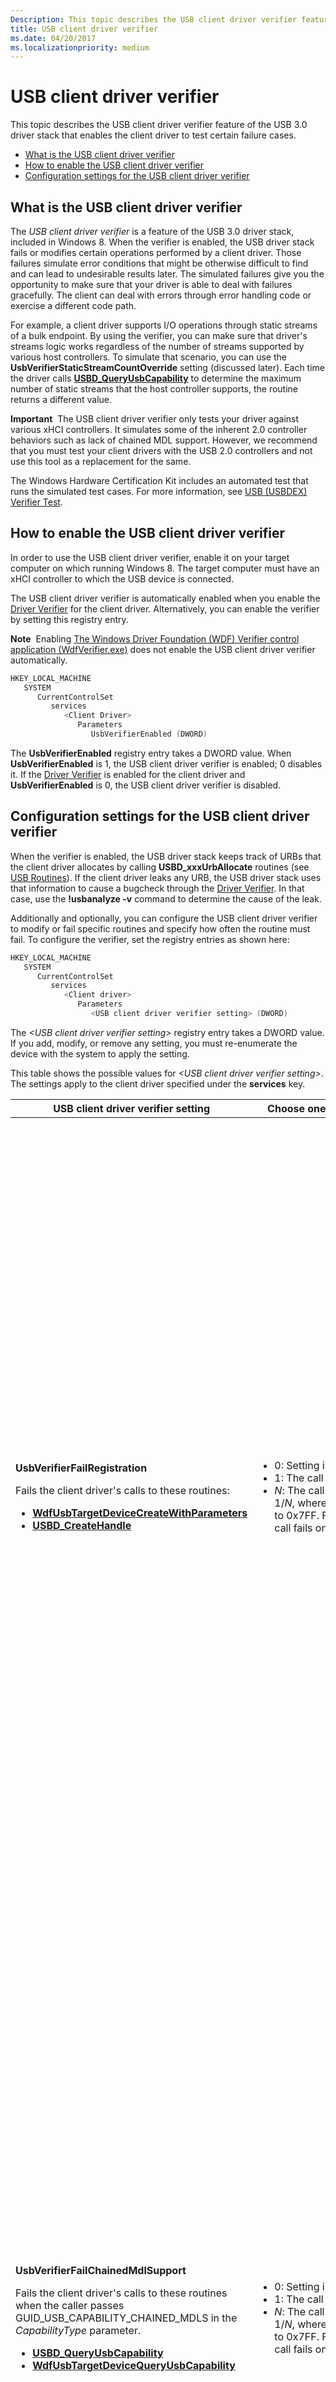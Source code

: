 ```yaml
---
Description: This topic describes the USB client driver verifier feature of the USB 3.0 driver stack that enables the client driver to test certain failure cases.
title: USB client driver verifier
ms.date: 04/20/2017
ms.localizationpriority: medium
---
```


# USB client driver verifier


This topic describes the USB client driver verifier feature of the USB 3.0 driver stack that enables the client driver to test certain failure cases.

-   [What is the USB client driver verifier](#what-is--the-usb-client-driver-verifier)
-   [How to enable the USB client driver verifier](#how-to-enable-the-usb-client-driver-verifier)
-   [Configuration settings for the USB client driver verifier](#configuration--settings-for-the-usb-client-driver-verifier)

## What is the USB client driver verifier


The *USB client driver verifier* is a feature of the USB 3.0 driver stack, included in Windows 8. When the verifier is enabled, the USB driver stack fails or modifies certain operations performed by a client driver. Those failures simulate error conditions that might be otherwise difficult to find and can lead to undesirable results later. The simulated failures give you the opportunity to make sure that your driver is able to deal with failures gracefully. The client can deal with errors through error handling code or exercise a different code path.

For example, a client driver supports I/O operations through static streams of a bulk endpoint. By using the verifier, you can make sure that driver's streams logic works regardless of the number of streams supported by various host controllers. To simulate that scenario, you can use the **UsbVerifierStaticStreamCountOverride** setting (discussed later). Each time the driver calls [**USBD\_QueryUsbCapability**](https://msdn.microsoft.com/library/windows/hardware/hh406230) to determine the maximum number of static streams that the host controller supports, the routine returns a different value.

**Important**  The USB client driver verifier only tests your driver against various xHCI controllers. It simulates some of the inherent 2.0 controller behaviors such as lack of chained MDL support. However, we recommend that you must test your client drivers with the USB 2.0 controllers and not use this tool as a replacement for the same.

 

The Windows Hardware Certification Kit includes an automated test that runs the simulated test cases. For more information, see [USB (USBDEX) Verifier Test](https://msdn.microsoft.com/library/windows/hardware/hh998558.aspx).

## How to enable the USB client driver verifier


In order to use the USB client driver verifier, enable it on your target computer on which running Windows 8. The target computer must have an xHCI controller to which the USB device is connected.

The USB client driver verifier is automatically enabled when you enable the [Driver Verifier](https://msdn.microsoft.com/library/windows/hardware/ff545448) for the client driver. Alternatively, you can enable the verifier by setting this registry entry.

**Note**  Enabling [The Windows Driver Foundation (WDF) Verifier control application (WdfVerifier.exe)](https://msdn.microsoft.com/library/windows/hardware/ff556129) does not enable the USB client driver verifier automatically.

 

```cpp
HKEY_LOCAL_MACHINE
   SYSTEM
      CurrentControlSet
         services
            <Client Driver>
               Parameters
                  UsbVerifierEnabled (DWORD)
```

The **UsbVerifierEnabled** registry entry takes a DWORD value. When **UsbVerifierEnabled** is 1, the USB client driver verifier is enabled; 0 disables it. If the [Driver Verifier](https://msdn.microsoft.com/library/windows/hardware/ff545448) is enabled for the client driver and **UsbVerifierEnabled** is 0, the USB client driver verifier is disabled.

## Configuration settings for the USB client driver verifier


When the verifier is enabled, the USB driver stack keeps track of URBs that the client driver allocates by calling **USBD\_xxxUrbAllocate** routines (see [USB Routines](https://msdn.microsoft.com/library/windows/hardware/ff540134#client)). If the client driver leaks any URB, the USB driver stack uses that information to cause a bugcheck through the [Driver Verifier](https://msdn.microsoft.com/library/windows/hardware/ff545448). In that case, use the **!usbanalyze -v** command to determine the cause of the leak.

Additionally and optionally, you can configure the USB client driver verifier to modify or fail specific routines and specify how often the routine must fail. To configure the verifier, set the registry entries as shown here:

```cpp
HKEY_LOCAL_MACHINE
   SYSTEM
      CurrentControlSet
         services
            <Client driver>
               Parameters
                  <USB client driver verifier setting> (DWORD)
```

The *&lt;USB client driver verifier setting&gt;* registry entry takes a DWORD value.
If you add, modify, or remove any setting, you must re-enumerate the device with the system to apply the setting.

This table shows the possible values for *&lt;USB client driver verifier setting&gt;*. The settings apply to the client driver specified under the **services** key.

<table>
<colgroup>
<col width="33%" />
<col width="33%" />
<col width="33%" />
</colgroup>
<thead>
<tr class="header">
<th>USB client driver verifier setting</th>
<th>Choose one of these possible values:</th>
<th>Use to simulate...</th>
</tr>
</thead>
<tbody>
<tr class="odd">
<td><p><strong>UsbVerifierFailRegistration</strong></p>
<p>Fails the client driver&#39;s calls to these routines:</p>
<ul>
<li><a href="https://msdn.microsoft.com/library/windows/hardware/hh439428" data-raw-source="[&lt;strong&gt;WdfUsbTargetDeviceCreateWithParameters&lt;/strong&gt;](https://msdn.microsoft.com/library/windows/hardware/hh439428)"><strong>WdfUsbTargetDeviceCreateWithParameters</strong></a></li>
<li><a href="https://msdn.microsoft.com/library/windows/hardware/hh406241" data-raw-source="[&lt;strong&gt;USBD_CreateHandle&lt;/strong&gt;](https://msdn.microsoft.com/library/windows/hardware/hh406241)"><strong>USBD_CreateHandle</strong></a></li>
</ul></td>
<td><ul>
<li>0: Setting is disabled.</li>
<li>1: The call always fails.</li>
<li><em>N</em>: The call fails with a probability of 1/<em>N</em>, where <em>N</em> is a hex value between 1 to 0x7FF. For example, if <em>N</em> is 10. The call fails once every 10 calls.</li>
</ul></td>
<td><p><strong>Client driver registration failure.</strong></p>
<p>One of the initialization tasks of a client driver is to register itself with the underlying driver stack. The registration is required in several subsequent calls.</p>
<p>For example, the client driver calls <a href="https://msdn.microsoft.com/library/windows/hardware/hh406241" data-raw-source="[&lt;strong&gt;USBD_CreateHandle&lt;/strong&gt;](https://msdn.microsoft.com/library/windows/hardware/hh406241)"><strong>USBD_CreateHandle</strong></a> for registration. Let&#39;s say the driver assumes that the routine always returns STATUS_SUCCESS, and does not implement code to handle failure. If the routine returns an error NTSTATUS code, the driver can inadvertently ignore the error and proceed with the subsequent calls by using an invalid USBD handle.</p>
<p>The setting allows you to fail the call so that can you can test the failure code path.</p>
<p>Expected client driver behavior when registration fails:</p>
<ul>
<li><p>The driver is not expected continue to function as normal.</p></li>
<li><p>The driver must not cause a system crash or become unresponsive by choosing to ignore this failure.</p></li>
</ul></td>
</tr>
<tr class="even">
<td><p><strong>UsbVerifierFailChainedMdlSupport</strong></p>
<p>Fails the client driver&#39;s calls to these routines when the caller passes GUID_USB_CAPABILITY_CHAINED_MDLS in the <em>CapabilityType</em> parameter.</p>
<ul>
<li><a href="https://msdn.microsoft.com/library/windows/hardware/hh406230" data-raw-source="[&lt;strong&gt;USBD_QueryUsbCapability&lt;/strong&gt;](https://msdn.microsoft.com/library/windows/hardware/hh406230)"><strong>USBD_QueryUsbCapability</strong></a></li>
<li><a href="https://msdn.microsoft.com/library/windows/hardware/hh439434" data-raw-source="[&lt;strong&gt;WdfUsbTargetDeviceQueryUsbCapability&lt;/strong&gt;](https://msdn.microsoft.com/library/windows/hardware/hh439434)"><strong>WdfUsbTargetDeviceQueryUsbCapability</strong></a></li>
</ul></td>
<td><ul>
<li>0: Setting is disabled.</li>
<li>1: The call always fails.</li>
<li><em>N</em>: The call fails with a probability of 1/<em>N</em>, where <em>N</em> is a hex value between 1 to 0x7FF. For example, if <em>N</em> is 10. The call fails once every 10 calls.</li>
</ul></td>
<td><p><strong>Communication with a host controller that does not support chained MDLs.</strong></p>
<p>In order for the client driver to send chained MDLs (see <a href="https://msdn.microsoft.com/library/windows/hardware/ff565421" data-raw-source="[MDL](https://msdn.microsoft.com/library/windows/hardware/ff565421)">MDL</a>), the USB driver stack and the host controller must support them.</p>
<p>This setting allows you to test the code that is executed when the client driver sends chained MDL requests to the device that is connected to a host controller that does not support them. The call fails regardless of whether the host controller supports chained MDLs.</p>
<p>For more information about chained MDLs support in the USB driver stack, see <a href="how-to-send-chained-mdls.md" data-raw-source="[How to Send Chained MDLs](how-to-send-chained-mdls.md)">How to Send Chained MDLs</a>.</p>
<p>Expected client driver behavior when the host controller does not support chained MDLs:</p>
<ul>
<li><p>The driver is expected continue to perform I/O transfers without using chained MDLs. By doing so, you will also make sure that your driver works with USB 2.0 host controllers because those controllers do not support chained MDLs.</p></li>
<li><p>The driver must not cause a system crash or become unresponsive by choosing to ignore this failure.</p></li>
</ul></td>
</tr>
<tr class="odd">
<td><p><strong>UsbVerifierFailStaticStreamsSupport</strong></p>
<p>Fails the client driver&#39;s calls to these routines when the caller passes GUID_USB_CAPABILITY_STATIC_STREAMS in the <em>CapabilityType</em> parameter.</p>
<ul>
<li><a href="https://msdn.microsoft.com/library/windows/hardware/hh406230" data-raw-source="[&lt;strong&gt;USBD_QueryUsbCapability&lt;/strong&gt;](https://msdn.microsoft.com/library/windows/hardware/hh406230)"><strong>USBD_QueryUsbCapability</strong></a></li>
<li><a href="https://msdn.microsoft.com/library/windows/hardware/hh439434" data-raw-source="[&lt;strong&gt;WdfUsbTargetDeviceQueryUsbCapability&lt;/strong&gt;](https://msdn.microsoft.com/library/windows/hardware/hh439434)"><strong>WdfUsbTargetDeviceQueryUsbCapability</strong></a></li>
</ul></td>
<td><ul>
<li>0: Setting is disabled.</li>
<li>1: The call always fails.</li>
<li><em>N</em>: The call fails with a probability of 1/<em>N</em>, where <em>N</em> is a hex value between 1 to 0x7FF. For example, if <em>N</em> is 10. The call will fail once every 10 calls.</li>
</ul></td>
<td><p><strong>Communication with a host controller that does not support static streams.</strong></p>
<p>In order for a client driver to send I/O transfers through static streams of a bulk endpoint, the host controller must support streams.</p>
<p>If the device is connected to a host controller that does not support streams, and the driver attempts to perform stream I/O transfers, those transfers will fail. This setting allows you to test the code in case of such a failure.</p>
<p>Expected client driver behavior when the host controller does not support static streams:</p>
<ul>
<li><p>If the client driver wants to work with an xHCI controller that does not support streams, your device must be able to work without using stream-enabled bulk endpoints.</p></li>
<li><p>The driver must not cause a system crash or become unresponsive by choosing to ignore this failure.</p></li>
</ul></td>
</tr>
<tr class="even">
<td><p><strong>UsbVerifierStaticStreamCountOverride</strong></p>
Changes the value received in the <em>OutputBuffer</em> parameter when the client calls to these routines with GUID_USB_CAPABILITY_STATIC_STREAMS.
<ul>
<li><a href="https://msdn.microsoft.com/library/windows/hardware/hh406230" data-raw-source="[&lt;strong&gt;USBD_QueryUsbCapability&lt;/strong&gt;](https://msdn.microsoft.com/library/windows/hardware/hh406230)"><strong>USBD_QueryUsbCapability</strong></a></li>
<li><a href="https://msdn.microsoft.com/library/windows/hardware/hh439434" data-raw-source="[&lt;strong&gt;WdfUsbTargetDeviceQueryUsbCapability&lt;/strong&gt;](https://msdn.microsoft.com/library/windows/hardware/hh439434)"><strong>WdfUsbTargetDeviceQueryUsbCapability</strong></a></li>
</ul>
<p>The <em>OutputBuffer</em> value indicates the maximum number of static streams that the host controller supports.</p></td>
<td><ul>
<li>0: Setting is disabled.</li>
<li>1: The verifier chooses the <em>OutputBuffer</em> value randomly. This value is useful for stress testing because the <em>OutputBuffer</em> value is not repeated and the call is tested with more variations.</li>
<li><p><em>N</em>: Specifies the <em>OutputBuffer</em> value.</p>
<p>When the flag is enabled with <em>N</em> value, <em>N</em> must be less than the maximum number of streams that the USB driver stack supports. Therefore, before setting this flag, you must have retrieved the actual value through a successful call.</p>
<p>If <em>N</em> is greater than the maximum number of streams, the setting is ignored.</p></li>
</ul></td>
<td><p><strong>Communication with various host controllers, each supporting a different value of maximum number of streams.</strong></p>
<p>By using this setting, you can make sure that driver&#39;s streams logic works regardless of the number of streams supported by various host controllers.</p>
<p>The number of streams that you can use for I/O transfer will be limited by the number of streams that the host controller supports.</p>
<p>For information about how to support static streams in your client driver, see <a href="how-to-open-streams-in-a-usb-endpoint.md" data-raw-source="[How to Open and Close Static Streams in a USB Bulk Endpoint](how-to-open-streams-in-a-usb-endpoint.md)">How to Open and Close Static Streams in a USB Bulk Endpoint</a>.</p>
<p>Expected client driver behavior when the host controller supports fewer streams than the endpoint:</p>
<ul>
<li><p>The client driver can choose to perform data transfers with fewer numbers of streams.</p></li>
<li><p>The driver must not cause a system crash or become unresponsive by choosing to ignore this failure.</p></li>
</ul></td>
</tr>
<tr class="odd">
<td><p><strong>UsbVerifierFailEnableStaticStreams</strong></p>
<p>Fails the client driver&#39;s open static-streams request (URB_FUNCTION_OPEN_STATIC_STREAMS).</p></td>
<td><ul>
<li>0: Setting is disabled.</li>
<li>1: The request always fails.</li>
<li><em>N</em>: The request fails with a probability of 1/<em>N</em>, where <em>N</em> is a hex value between 1 to 0x7FF. For example, if <em>N</em> is 10. The request fails once every 10 calls.</li>
</ul>
<div class="alert">
<strong>Note</strong>  The open static-streams request fails if the previous call to <a href="https://msdn.microsoft.com/library/windows/hardware/hh406230" data-raw-source="[&lt;strong&gt;USBD_QueryUsbCapability&lt;/strong&gt;](https://msdn.microsoft.com/library/windows/hardware/hh406230)"><strong>USBD_QueryUsbCapability</strong></a> or <a href="https://msdn.microsoft.com/library/windows/hardware/hh439434" data-raw-source="[&lt;strong&gt;WdfUsbTargetDeviceQueryUsbCapability&lt;/strong&gt;](https://msdn.microsoft.com/library/windows/hardware/hh439434)"><strong>WdfUsbTargetDeviceQueryUsbCapability</strong></a> failed.
</div>
<div>
 
</div></td>
<td><p><strong>Communication with a host controller that supports static streams but the request fails due to other reasons.</strong></p>
<p>For instance, your device is connected to a host controller that supports streams. The client driver sends an open streams request with a number (of streams to open) that exceeds the maximum number of streams supported by the host controller. The USB driver stack will fail such a request.</p>
<p>By using this setting, you can test the error handling code for open streams request failure.</p>
<p>Expected client driver behavior when an open-streams request fails:</p>
<ul>
<li><p>The driver is not expected continue to function as normal.</p></li>
<li><p>The driver must not cause a system crash or become unresponsive by choosing to ignore this failure.</p></li>
</ul></td>
</tr>
</tbody>
</table>

 

## Related topics
[**USBD\_CreateHandle**](https://msdn.microsoft.com/library/windows/hardware/hh406241)  
[**USBD\_QueryUsbCapability**](https://msdn.microsoft.com/library/windows/hardware/hh406230)  
[How to Open and Close Static Streams in a USB Bulk Endpoint](how-to-open-streams-in-a-usb-endpoint.md)  
[How to Send Chained MDLs](how-to-send-chained-mdls.md)  
[USB Diagnostics and Test Guide](usb-driver-testing-guide.md)  



